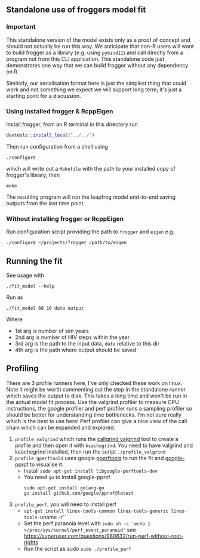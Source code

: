 ## Standalone use of froggers model fit

### Important

This standalone version of the model exists only as a proof of concept and should not actually be run this way. We
anticipate that non-R users will want to build frogger as a library (e.g. using `pybind11`) and call directly from a
program not from this CLI application. This standalone code just demonstrates one way that we can build frogger without
any dependency on R.

Similarly, our serialisation format here is just the simplest thing that could work and not something we expect we will
support long term; it's just a starting point for a discussion.

### Using installed frogger & RcppEigen

Install frogger, from an R terminal in this directory run

```r
devtools::install_local("../../")
```

Then run configuration from a shell using

```
./configure
```

which will write out a `Makefile` with the path to your installed copy of frogger's library, then

```
make
```

The resulting program will run the leapfrog model end-to-end saving outputs from the last time point.

### Without installing frogger or RcppEigen

Run configuration script providing the path to `frogger` and `eigen` e.g.

```
./configure ~/projects/frogger /path/to/eigen
```

## Running the fit

See usage with

```
./fit_model --help
```

Run as

```
./fit_model 60 10 data output
```

Where

* 1st arg is number of sim years
* 2nd arg is number of HIV steps within the year
* 3rd arg is the path to the input data, `data` relative to this dir
* 4th arg is the path where output should be saved

## Profiling

There are 3 profile runners here, I've only checked these work on linux. Note it might be worth commenting out the step
in the standalone runner which saves the output to disk. This takes a long time and won't be run in the actual model fit
process. Use the valgrind profiler to measure CPU instructions, the google profiler and perf profiler runs a sampling
profiler so should be better for understanding time bottlenecks. I'm not sure really which is the best to use here! Perf
profiler can give a nice view of the call chain which can be expanded and explored.

1. `profile_valgrind` which runs the [callgrind valgrind](https://valgrind.org/docs/manual/cl-manual.html) tool to
   create a profile and then open it with `kcachegrind`.
   You need to have valgrind and kcachegrind installed, then run the script `./profile_valgrind`
2. `profile_gperftoold` uses google [gperftools](https://github.com/gperftools/gperftools) to run the fit
   and [google-pprof](https://github.com/google/pprof) to visualise it.
    * Install `sudo apt-get install libgoogle-perftools-dev`
    * You need `go` to install google-pprof
      ```
      sudo apt-get install golang-go
      go install github.com/google/pprof@latest
      ```
3. `profile_perf`, you will need to install perf
    * `apt-get install linux-tools-common linux-tools-generic linux-tools-`uname -r``
    * Set the perf paranoia level with `sudo sh -c 'echo 1 >/proc/sys/kernel/perf_event_paranoid'`
      see https://superuser.com/questions/980632/run-perf-without-root-rights
    * Run the script as sudo `sudo ./profile_perf`
